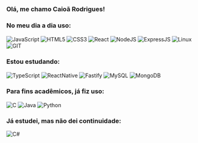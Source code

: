 ### Olá, me chamo Caioã Rodrigues!

### No meu dia a dia uso: 
<div style = "display: inline-block;">
    <img align = "center" src = "https://img.shields.io/badge/JavaScript-F7DF1E?style=for-the-badge&logo=javascript&logoColor=black" alt = "JavaScript"/>
    <img align = "center" src = "https://img.shields.io/badge/HTML5-E34F26?style=for-the-badge&logo=html5&logoColor=white" alt = "HTML5" />
    <img align = "center" src = "https://img.shields.io/badge/CSS3-1572B6?style=for-the-badge&logo=css3&logoColor=white" alt = "CSS3" />
    <img align = "center" src = "https://img.shields.io/badge/React-20232A?style=for-the-badge&logo=react&logoColor=61DAFB" alt = "React" />
    <img align = "center" src = "https://img.shields.io/badge/Node.js-43853D?style=for-the-badge&logo=node.js&logoColor=white" alt = "NodeJS" />
    <img align = "center" src = "https://img.shields.io/badge/Express.js-404D59?style=for-the-badge" alt = "ExpressJS" />
    <img align = "center" src = "https://img.shields.io/badge/Linux-FCC624?style=for-the-badge&logo=linux&logoColor=black" alt = "Linux" />
    <img align = "center" src = "https://img.shields.io/badge/GIT-E44C30?style=for-the-badge&logo=git&logoColor=white" alt = "GIT" />
</div>

### Estou estudando:

<div style = "display: inline-block;">
    <img align = "center" src = "https://img.shields.io/badge/TypeScript-007ACC?style=for-the-badge&logo=typescript&logoColor=white" alt = "TypeScript" />
    <img align = "center" src = "https://img.shields.io/badge/React_Native-20232A?style=for-the-badge&logo=react&logoColor=61DAFB" alt = "ReactNative" />
    <img align = "center" src = "https://img.shields.io/badge/fastify-202020?style=for-the-badge&logo=fastify&logoColor=white" alt = "Fastify" />
    <img align = "center" src = "https://img.shields.io/badge/MySQL-005C84?style=for-the-badge&logo=mysql&logoColor=white" alt = "MySQL" />
    <img align = "center" src = "https://img.shields.io/badge/MongoDB-4EA94B?style=for-the-badge&logo=mongodb&logoColor=white" alt = "MongoDB" />
</div>

### Para fins acadêmicos, já fiz uso: 

<div style = "display: inline-block;"> 
    <img align = "center" src = "https://img.shields.io/badge/C-00599C?style=for-the-badge&logo=c&logoColor=white" alt = "C" />
    <img align = "center" src = "https://img.shields.io/badge/Java-ED8B00?style=for-the-badge&logo=java&logoColor=white" alt = "Java" />
    <img align = "center" src = "https://img.shields.io/badge/Python-3776AB?style=for-the-badge&logo=python&logoColor=white" alt = "Python" />
</div>

### Já estudei, mas não dei continuidade:

<div style = "display: inline-block;"> 
    <img align = "center" src = "https://img.shields.io/badge/C%23-239120?style=for-the-badge&logo=c-sharp&logoColor=white" alt = "C#" />
</div>
